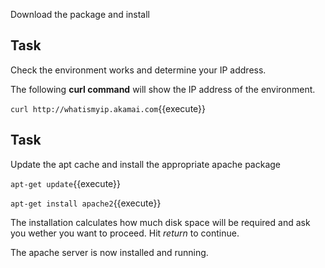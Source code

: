 Download the package and install

## Task

Check the environment works and determine your IP address.

The following **curl command** will show the IP address of the environment.

`curl http://whatismyip.akamai.com`{{execute}}

## Task

Update the apt cache  and install the appropriate apache package

`apt-get update`{{execute}}

`apt-get install apache2`{{execute}}

The installation calculates how much disk space will be required and ask you wether you want to proceed. Hit _return_ to continue.

The apache server is now installed and running. 
